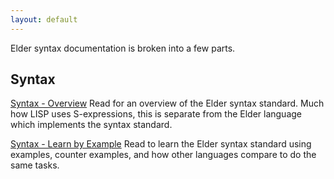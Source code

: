 ```yaml
---
layout: default
---
```


Elder syntax documentation is broken into a few parts.

## Syntax
[Syntax - Overview](./syntax) Read for an overview of the Elder syntax standard. Much how LISP uses S-expressions, this is separate from the Elder language which implements the syntax standard.

[Syntax - Learn by Example](./syntax-examples) Read to learn the Elder syntax standard using examples, counter examples, and how other languages compare to do the same tasks.

